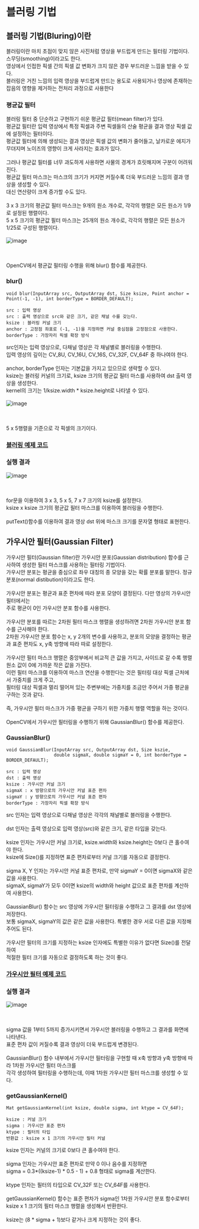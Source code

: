 # 블러링 기법

## 블러링 기법(Bluring)이란
블러링이란 마치 초점이 맞지 않은 사진처럼 영상을 부드럽게 만드는 필터링 기법이다. 스무딩(smoothing)이라고도 한다.
<br>
영상에서 인접한 픽셀 간의 픽셀 값 변화가 크지 않은 경우 부드러운 느낌을 받을 수 있다.
<br>
블러링은 거친 느낌의 입력 영상을 부드럽게 만드는 용도로 사용되거나 영상에 존재하는 잡음의 영향을 제거하는 전처리 과정으로 사용한다

### 평균값 필터
블러링 필터 중 단순하고 구현하기 쉬운 평균값 필터(mean filter)가 있다.
<br>
평균값 필터란 입력 영상에서 특정 픽셀과 주변 픽셀들의 산술 평균을 결과 영상 픽셀 값에 설정하는 필터이다.
<br>
평균값 필터에 의해 생성되는 결과 영상은 픽셀 값의 변화가 줄어들고, 날카로운 에지가 무뎌지며 노이즈의 영향이 크게 사라지는 효과가 있다.
<br>
<br>
그러나 평균값 필터를 너무 과도하게 사용하면 사물의 경계가 흐릿해지며 구분이 어려워진다.
<br>
평균값 필터 마스크는 마스크의 크기가 커지면 커질수록 더욱 부드러운 느낌의 결과 영상을 생성할 수 있다.
<br>
대신 연산량이 크게 증가할 수도 있다.
<br>
<br>
3 x 3 크기의 평균값 필터 마스크는 9개의 원소 개수로, 각각의 행렬은 모든 원소가 1/9로 설정된 행렬이다.
<br>
5 x 5 크기의 평균값 필터 마스크는 25개의 원소 개수로, 각각의 행렬은 모든 원소가 1/25로 구성된 행렬이다.
<br>
<br>
![image](https://user-images.githubusercontent.com/87363461/203896157-268d8ee3-e788-4fec-8c42-170778857d33.png)

<br>
<br>
OpenCV에서 평균값 필터링 수행을 위해 blur() 함수를 제공한다.

### blur()
```
void blur(InputArray src, OutputArray dst, Size ksize, Point anchor = Point(-1, -1), int borderType = BORDER_DEFAULT);

src : 입력 영상
src : 출력 영상으로 src와 같은 크기, 같은 채널 수를 갖는다.
ksize : 블러링 커널 크기
anchor : 고정점 좌표로 (-1, -1)을 지정하면 커널 중심점을 고정점으로 사용한다.
borderType : 가장자리 픽셀 확장 방식
```

src인자는 입력 영상으로, 다채널 영상은 각 채널별로 블러링을 수행한다.
<br>
입력 영상의 깊이는 CV_8U, CV_16U, CV_16S, CV_32F, CV_64F 중 하나여야 한다.
<br>
<br>
anchor, borderType 인자는 기본값을 가지고 있으므로 생략할 수 있다.
<br>
ksize는 블러링 커널의 크기로, ksize 크기의 평균값 필터 마스를 사용하여 dst 출력 영상을 생성한다.
<br>
kernel의 크기는 1/ksize.width * ksize.height로 나타낼 수 있다.
<br>
<br>
![image](https://user-images.githubusercontent.com/87363461/203896222-51ceba42-da3e-4b43-8f22-a69808eeb51f.png)

<br>
<br>
5 x 5행렬을 기준으로 각 픽셀의 크기이다.

### [블러링 예제 코드](https://github.com/JeHeeYu/OpenCV/blob/main/Bluring%20Gaussian/Bluring.cpp)

### 실행 결과
![image](https://user-images.githubusercontent.com/87363461/203896362-f0ec5aa3-e89b-4035-9172-206c31599a15.png)

<br>
<br>
for문을 이용하여 3 x 3, 5 x 5, 7 x 7 크기의 ksize를 설정한다.
<br>
ksize x ksize 크기의 평균값 필터 마스크를 이용하여 블러링을 수행한다.
<br>
<br>
putText()함수를 이용하여 결과 영상 dst 위에 마스크 크기를 문자열 형태로 표현한다.

## 가우시안 필터(Gaussian Filter)
가우시안 필터(Gaussian filter)란 가우시안 분포(Gaussian distribution) 함수를 근사하여 생성한 필터 마스크를 사용하는 필터링 기법이다.
<br>
가우시안 분포는 평균을 중심으로 좌우 대칭의 종 모양을 갖는 확률 분포를 말한다. 정규 분포(normal distibution)이라고도 한다.
<br>
<br>
가우시안 분포는 평균과 표준 편차에 따라 분포 모양이 결정된다. 다만 영상의 가우시안 필터에서는
<br>
주로 평균이 0인 가우시안 분포 함수를 사용한다.
<br>
<br>
가우시안 분포를 따르는 2차원 필터 마스크 행렬을 생성하려면 2차원 가우시안 분포 함수를 근사해야 한다.
<br>
2차원 가우시안 분포 함수는 x, y 2개의 변수를 사용하고, 분포의 모양을 결정하는 평균과 표준 편차도 x, y축 방향에 따라 따로 설정한다.
<br>
<br>
가우시안 필터 마스크 행렬은 중앙부에서 비교적 큰 값을 가지고, 사이드로 갈 수록 행렬 원소 값이 0에 가까운 작은 값을 가진다.
<br>
이런 필터 마스크를 이용하여 마스크 연산을 수행한다는 것은 필터링 대상 픽셀 근처에서 가중치를 크게 주고,
<br>
필터링 대상 픽셀과 멀리 떨어져 있는 주변부에는 가중치를 조금만 주어서 가중 평균을 구하는 것과 같다.
<br>
<br>
즉, 가우시안 필터 마스크가 가중 평균을 구하기 위한 가중치 행렬 역할을 하는 것이다.
<br>
<br>
OpenCV에서 가우시안 필터링을 수행하기 위해 GaussianBlur() 함수를 제공한다.

### GaussianBlur()
```
void GaussianBlur(InputArray src, OutputArray dst, Size kszie, 
                  double sigmaX, double sigmaY = 0, int borderType = BORDER_DEFAULT);

src : 입력 영상
dst : 출력 영상
ksize : 가우시안 커널 크기
sigmaX : x 방향으로의 가우시안 커널 표준 편차
sigmaY : y 방향으로의 가우시안 커널 표준 편차
borderType : 가장자리 픽셀 확장 방식
```
src 인자는 입력 영상으로 다채널 영상은 각각의 채널별로 블러링을 수행한다.
<br>
<br>
dst 인자는 출력 영상으로 입력 영상(src)와 같은 크기, 같은 타입을 갖는다.
<br>
<br>
ksize 인자는 가우시안 커널 크기로, ksize.width와 ksize.height는 0보다 큰 홀수여야 한다.
<br>
ksize에 Size()를 지정하면 표준 편차로부터 커널 크기를 자동으로 결정한다.
<br>
<br>
sigma X, Y 인자는 가우시안 커널 표준 편차로, 만약 sigmaY = 0이면 sigmaX와 같은 값을 사용한다.
<br>
sigmaX, sigmaY가 모두 0이면 ksize의 width와 height 값으로 표준 편차를 계산하여 사용한다.
<br>
<br>
GaussianBlur() 함수는 src 영상에 가우시안 필터링을 수행하고 그 결과를 dst 영상에 저장한다.
<br>
보통 sigmaX, sigmaY의 값은 같은 값을 사용한다. 특별한 경우 서로 다른 값을 지정해주어도 된다.
<br>
<br>
가우시안 필터의 크기를 지정하는 ksize 인자에도 특별한 이유가 없다면 Size()를 전달하여
<br>
적절한 필터 크기를 자동으로 결정하도록 하는 것이 좋다.

### [가우시안 필터 예제 코드](https://github.com/JeHeeYu/OpenCV/tree/main/Bluring%20Gaussian)

### 실행 결과
![image](https://user-images.githubusercontent.com/87363461/203896607-f0e1279b-d2a2-48fc-b28b-c8659558a00b.png)

<br>
<br>
sigma 값을 1부터 5까지 증가시키면서 가우시안 블러링을 수행하고 그 결과를 화면에 나타낸다.
<br>
표준 편차 값이 커질수록 결과 영상이 더욱 부드럽게 변경된다.
<br>
<br>
GaussianBlur() 함수 내부에서 가우시안 필터링을 구현할 때 x축 방향과 y축 방향에 따라 1차원 가우시안 필터 마스크를
<br>
각각 생성하여 필터링을 수행하는데, 이때 1차원 가우시안 필터 마스크를 생성할 수 있다.


### getGaussianKernel()
```
Mat getGaussianKernel(int ksize, double sigma, int ktype = CV_64F);

ksize : 커널 크기
sigma : 가우시안 표준 편차
ktype : 필터의 타입
반환값 : ksize x 1 크기의 가우시안 필터 커널
```

ksize 인자는 커널의 크기로 0보다 큰 홀수여야 한다.
<br>
<br>
sigma 인자는 가우시안 표준 편차로 만약 0 이나 음수를 지정하면
<br>
sigma = 0.3*((ksize-1) * 0.5 - 1) + 0.8 형태로 sigma를 계산한다.
<br>
<br>
ktype 인자는 필터의 타입으로 CV_32F 또는 CV_64F를 사용한다.
<br>
<br>
getGaussianKernel() 함수는 표준 편차가 sigma인 1차원 가우시안 분포 함수로부터 ksize x 1 크기의 필터 마스크 행렬을 생성해서 반환한다.
<br>
<br>
ksize는 (8 * sigma + 1)보다 같거나 크게 지정하는 것이 좋다.
